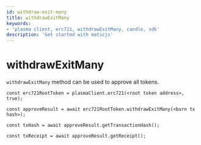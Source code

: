 ```yaml
---
id: withdraw-exit-many
title: withdrawExitMany
keywords: 
- 'plasma client, erc721, withdrawExitMany, candle, sdk'
description: 'Get started with maticjs'
---
```


# withdrawExitMany

`withdrawExitMany` method can be used to approve all tokens.

```
const erc721RootToken = plasmaClient.erc721(<root token address>, true);

const approveResult = await erc721RootToken.withdrawExitMany(<burn tx hash>);

const txHash = await approveResult.getTransactionHash();

const txReceipt = await approveResult.getReceipt();

```
